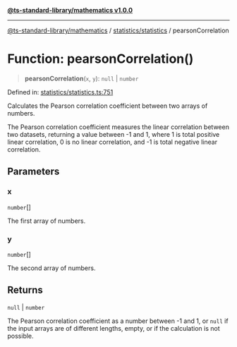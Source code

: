 [**@ts-standard-library/mathematics v1.0.0**](../../../README.md)

***

[@ts-standard-library/mathematics](../../../README.md) / [statistics/statistics](../README.md) / pearsonCorrelation

# Function: pearsonCorrelation()

> **pearsonCorrelation**(`x`, `y`): `null` \| `number`

Defined in: [statistics/statistics.ts:751](https://github.com/gabaudette/ts-stdlib/blob/ea80ba1db09c741e99f8cb19e94e5a29b81b623b/packages/mathematics/src/statistics/statistics.ts#L751)

Calculates the Pearson correlation coefficient between two arrays of numbers.

The Pearson correlation coefficient measures the linear correlation between two datasets,
returning a value between -1 and 1, where 1 is total positive linear correlation,
0 is no linear correlation, and -1 is total negative linear correlation.

## Parameters

### x

`number`[]

The first array of numbers.

### y

`number`[]

The second array of numbers.

## Returns

`null` \| `number`

The Pearson correlation coefficient as a number between -1 and 1,
         or `null` if the input arrays are of different lengths, empty, or if the calculation is not possible.
